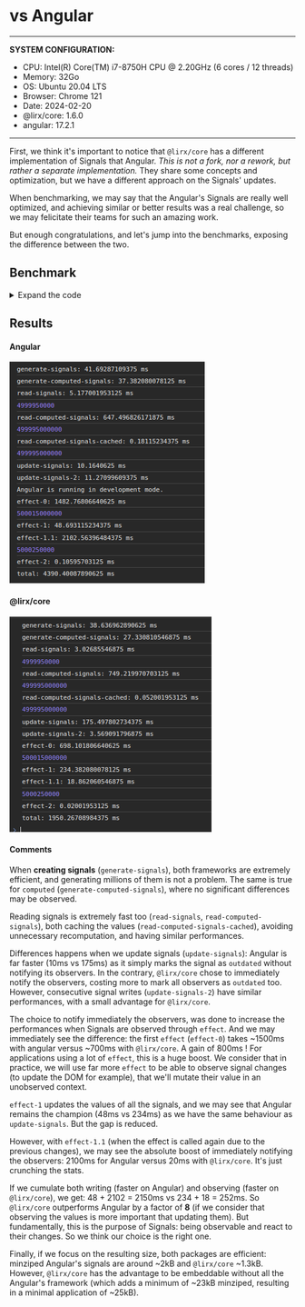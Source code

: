 # vs Angular

---

**SYSTEM CONFIGURATION:**

- CPU: Intel(R) Core(TM) i7-8750H CPU @ 2.20GHz (6 cores / 12 threads)
- Memory: 32Go
- OS: Ubuntu 20.04 LTS
- Browser: Chrome 121
- Date: 2024-02-20
- @lirx/core: 1.6.0
- angular: 17.2.1

---

First, we think it's important to notice that `@lirx/core` has a different implementation of Signals that Angular.
*This is not a fork, nor a rework, but rather a separate implementation.* 
They share some concepts and optimization, but we have a different approach on the Signals' updates.

When benchmarking, we may say that the Angular's Signals are really well optimized,
and achieving similar or better results was a real challenge, so we may felicitate their teams for such an amazing work.

But enough congratulations, and let's jump into the benchmarks, exposing the difference between the two.

## Benchmark


<details>
  <summary>Expand the code</summary>


```ts
function run(): void {
  console.time('total');
  console.time('generate-signals');
  const signals = Array.from({ length: 1e5 }, (_, index: number) => signal(index));
  console.timeEnd('generate-signals');

  console.time('generate-computed-signals');
  const computedSignals = Array.from({ length: 1e5 }, () => computed((): number => {
    return signals.reduce((sum: number, signal: IReadonlySignal<number>) => {
      return sum + signal();
    }, 0);
  }));
  console.timeEnd('generate-computed-signals');
  computedSignals.splice(1e2, Number.POSITIVE_INFINITY);

  let value: number = 0;

  console.time('read-signals');
  value = signals.reduce((sum: number, signal: IReadonlySignal<number>) => {
    return sum + signal();
  }, 0);
  console.timeEnd('read-signals');
  console.log(value);

  console.time('read-computed-signals');
  value = computedSignals.reduce((sum: number, signal: IReadonlySignal<number>) => {
    return sum + signal();
  }, 0);
  console.timeEnd('read-computed-signals');
  console.log(value);

  console.time('read-computed-signals-cached');
  value = computedSignals.reduce((sum: number, signal: IReadonlySignal<number>) => {
    return sum + signal();
  }, 0);
  console.timeEnd('read-computed-signals-cached');
  console.log(value);

  console.time('update-signals');
  signals.forEach((signal: ISignal<number>): void => {
    signal.set(signal() + 1);
  });
  console.timeEnd('update-signals');

  console.time('update-signals-2');
  signals.forEach((signal: ISignal<number>): void => {
    signal.set(signal() + 1);
  });
  console.timeEnd('update-signals-2');

  let cmd: number = 0;

  console.time('effect-0');
  effect(() => {
    if (cmd === 0) {
      cmd++;
      value = computedSignals.reduce((sum: number, signal: IReadonlySignal<number>) => {
        return sum + signal();
      }, 0);
      console.timeEnd('effect-0');
      console.log(value);

      queueMicrotask(() => {
        console.time('effect-1');
        signals.forEach((signal: ISignal<number>): void => {
          signal.set(signal() + 1);
        });
      });
    } else if (cmd === 1) {
      cmd++;
      console.timeEnd('effect-1');
      console.time('effect-1.1');
      value = signals.reduce((sum: number, signal: IReadonlySignal<number>) => {
        return sum + signal();
      }, 0);
      console.timeEnd('effect-1.1');
      console.log(value);
      queueMicrotask(() => {
        console.time('effect-2');
        signals[0].set(0);
      });
    } else if (cmd === 2) {
      cmd++;
      console.timeEnd('effect-2');
      console.timeEnd('total');
    }
  });
}

run();
```

</details>


[//]: # (TODO link to repo)

## Results

#### Angular

![](./assets/angular/run0.png)

#### @lirx/core

![](./assets/lirx-core/run0.png)

#### Comments

When **creating signals** (`generate-signals`), both frameworks are extremely efficient, and generating millions of them is not a problem.
The same is true for `computed` (`generate-computed-signals`), where no significant differences may be observed.

Reading signals is extremely fast too (`read-signals`, `read-computed-signals`), both caching the values (`read-computed-signals-cached`),
avoiding unnecessary recomputation, and having similar performances.

Differences happens when we update signals (`update-signals`):
Angular is far faster (10ms vs 175ms) as it simply marks the signal as `outdated` without notifying its observers.
In the contrary, `@lirx/core` chose to immediately notify the observers, costing more to mark all observers as `outdated` too.
However, consecutive signal writes (`update-signals-2`) have similar performances, with a small advantage for `@lirx/core`.

The choice to notify immediately the observers, was done to increase the performances when Signals are observed through `effect`.
And we may immediately see the difference: the first `effect` (`effect-0`) takes ~1500ms with angular versus ~700ms with `@lirx/core`.
A gain of 800ms ! For applications using a lot of `effect`, this is a huge boost.
We consider that in practice, we will use far more `effect` to be able to observe signal changes (to update the DOM for example),
that we'll mutate their value in an unobserved context.

`effect-1` updates the values of all the signals, and we may see that Angular remains the champion (48ms vs 234ms)
as we have the same behaviour as `update-signals`. But the gap is reduced.

However, with `effect-1.1` (when the effect is called again due to the previous changes),
we may see the absolute boost of immediately notifying the observers:
2100ms for Angular versus 20ms with `@lirx/core`. It's just crunching the stats.

If we cumulate both writing (faster on Angular) and observing (faster on `@lirx/core`), we get: 48 + 2102 = 2150ms vs 234 + 18 = 252ms.
So `@lirx/core` outperforms Angular by a factor of **8** (if we consider that observing the values is more important that updating them).
But fundamentally, this is the purpose of Signals: being observable and react to their changes.
So we think our choice is the right one.


Finally, if we focus on the resulting size, both packages are efficient: minziped Angular's signals are around ~2kB and `@lirx/core` ~1.3kB.
However, `@lirx/core` has the advantage to be embeddable without all the Angular's framework (which adds a minimum of ~23kB minziped, resulting in a minimal application of ~25kB).
